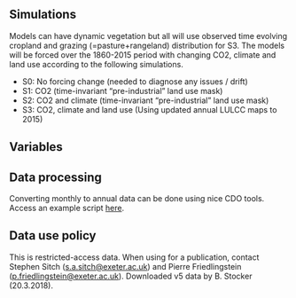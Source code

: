 ## Simulations

Models can have dynamic vegetation but all will use observed time evolving cropland and grazing (=pasture+rangeland) distribution for S3. The models will be forced over the 1860-2015 period with changing CO2, climate and land use according to the following simulations.

- S0: No forcing change (needed to diagnose any issues / drift)
- S1: CO2 (time-invariant “pre-industrial” land use mask)
- S2: CO2 and climate (time-invariant “pre-industrial” land use mask)
- S3: CO2, climate and land use (Using updated annual LULCC maps to 2015)

## Variables 


## Data processing

Converting monthly to annual data can be done using nice CDO tools. Access an example script [here](https://github.com/stineb/emcon_iav/blob/master/proc_trendy.sh).

## Data use policy

This is restricted-access data. When using for a publication, contact Stephen Sitch (s.a.sitch@exeter.ac.uk) and Pierre Friedlingstein (p.friedlingstein@exeter.ac.uk).
Downloaded v5 data by B. Stocker (20.3.2018).
